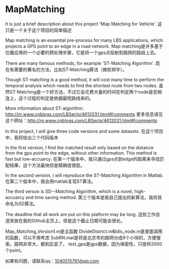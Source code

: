 # MapMatching
It is just a brief description about this project 'Map Matching for Vehicle'.
这只是一个关于这个项目的简单描述

Map matching is an essential pre-process for many LBS applications, which projects a GPS point 
to an edge in a road network.
Map matching是许多基于位置应用的一个必要的预处理步骤，它是将一个gps点投射到路网的路段上去。

There are many famous methods, for example 'ST-Matching Algorithm'. 
现在有需要的著名的方法，比如ST-Matching算法（微软郑宇）。

Though ST-matching is a good method, it will cost many time to perform the temporal analysis 
which needs to find the shortest route from two nodes. 
虽然ST-Matching是一个好方法，不过它会花费大量的时间在判定两个node是否相连上，这个过程的判定是依据最短路线来的。

More information about ST-algorithm: http://m.www.cnblogs.com/LBSer/p/4612031.html#!comments
更多信息请见这个网址：http://m.www.cnblogs.com/LBSer/p/4612031.html#!comments



In this project, I will give three code versions and some datasets. 
在这个项目中，我将给出三个代码版本

In the first version, I find the matched result only based on the distance from the gps point to the edge, without other information. This method is fast but low-accuarcy.
在第一个版本中，我只通过gps点到edge的距离来寻找匹配结果，这个方法最快但是精确度很低。

In the second version, I will reproduce the ST-Matching Algorithm in Matlab.
在第二个版本中，我会用matlab复现ST算法。

The third verson is SD--Matching Algorithm, which is a novel, high-accuarcy and time saving method. 
第三个版本是我自己提出的新算法，我将其命名为SD算法。

The deadline that all work are put on this platform may be long.
这些工作会逐渐放在我的Github主页上，但是这个截止日期可能会很长。



Map_Matching_Version1.m是主函数
DivideDistrict.m和dis_node.m是里面调用的函数，可以不用考虑
SubRN.mat是将是北京市的路网分成9个小块的，方便搜索。路网非常大，都到区县了。
test_gps是gps数据，因为保密性，只提供2000个point。

如果有问题，请联系qq：1040515761@qq.com
